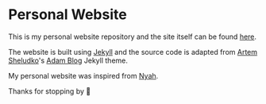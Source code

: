 # Personal Website

This is my personal website repository and the site itself can be found [here](https://mohamedtayeh.com/).

The website is built using [Jekyll](https://jekyllrb.com/) and the source code is adapted from [Artem Sheludko](https://github.com/artemsheludko)'s [Adam Blog](https://github.com/artemsheludko/adam-blog) Jekyll theme.

My personal website was inspired from [Nyah](https://github.com/NyW8/nyw8.github.io).

Thanks for stopping by 🎈

